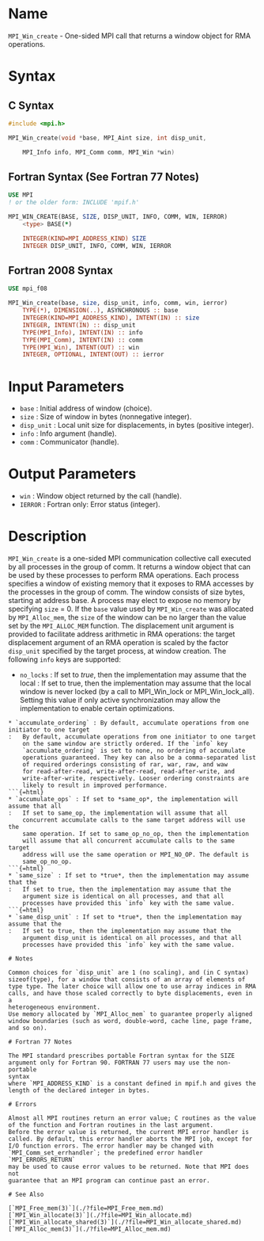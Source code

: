 # Name

`MPI_Win_create` - One-sided MPI call that returns a window object for
RMA operations.

# Syntax

## C Syntax

```c
#include <mpi.h>

MPI_Win_create(void *base, MPI_Aint size, int disp_unit,

    MPI_Info info, MPI_Comm comm, MPI_Win *win)
```

## Fortran Syntax (See Fortran 77 Notes)

```fortran
USE MPI
! or the older form: INCLUDE 'mpif.h'

MPI_WIN_CREATE(BASE, SIZE, DISP_UNIT, INFO, COMM, WIN, IERROR)
    <type> BASE(*)

    INTEGER(KIND=MPI_ADDRESS_KIND) SIZE
    INTEGER DISP_UNIT, INFO, COMM, WIN, IERROR
```

## Fortran 2008 Syntax

```fortran
USE mpi_f08

MPI_Win_create(base, size, disp_unit, info, comm, win, ierror)
    TYPE(*), DIMENSION(..), ASYNCHRONOUS :: base
    INTEGER(KIND=MPI_ADDRESS_KIND), INTENT(IN) :: size
    INTEGER, INTENT(IN) :: disp_unit
    TYPE(MPI_Info), INTENT(IN) :: info
    TYPE(MPI_Comm), INTENT(IN) :: comm
    TYPE(MPI_Win), INTENT(OUT) :: win
    INTEGER, OPTIONAL, INTENT(OUT) :: ierror
```


# Input Parameters

* `base` : Initial address of window (choice).
* `size` : Size of window in bytes (nonnegative integer).
* `disp_unit` : Local unit size for displacements, in bytes (positive integer).
* `info` : Info argument (handle).
* `comm` : Communicator (handle).

# Output Parameters

* `win` : Window object returned by the call (handle).
* `IERROR` : Fortran only: Error status (integer).

# Description

`MPI_Win_create` is a one-sided MPI communication collective call executed
by all processes in the group of comm. It returns a window object that
can be used by these processes to perform RMA operations. Each process
specifies a window of existing memory that it exposes to RMA accesses by
the processes in the group of comm. The window consists of size
bytes, starting at address base. A process may elect to expose no
memory by specifying `size` = 0.
If the `base` value used by `MPI_Win_create` was allocated by
`MPI_Alloc_mem`, the `size` of the window can be no larger than the value
set by the `MPI_ALLOC_MEM` function.
The displacement unit argument is provided to facilitate address
arithmetic in RMA operations: the target displacement argument of an RMA
operation is scaled by the factor `disp_unit` specified by the target
process, at window creation.
The following `info` keys are supported:
* `no_locks` : If set to *true*, then the implementation may assume that the local
:   If set to true, then the implementation may assume that the local
    window is never locked (by a call to MPI_Win_lock or
    MPI_Win_lock_all). Setting this value if only active synchronization
    may allow the implementation to enable certain optimizations.
```{=html}
* `accumulate_ordering` : By default, accumulate operations from one initiator to one target
:   By default, accumulate operations from one initiator to one target
    on the same window are strictly ordered. If the `info` key
    `accumulate_ordering` is set to none, no ordering of accumulate
    operations guaranteed. They key can also be a comma-separated list
    of required orderings consisting of rar, war, raw, and waw
    for read-after-read, write-after-read, read-after-write, and
    write-after-write, respectively. Looser ordering constraints are
    likely to result in improved performance.
```{=html}
* `accumulate_ops` : If set to *same_op*, the implementation will assume that all
:   If set to same_op, the implementation will assume that all
    concurrent accumulate calls to the same target address will use the
    same operation. If set to same_op_no_op, then the implementation
    will assume that all concurrent accumulate calls to the same target
    address will use the same operation or MPI_NO_OP. The default is
    same_op_no_op.
```{=html}
* `same_size` : If set to *true*, then the implementation may assume that the
:   If set to true, then the implementation may assume that the
    argument size is identical on all processes, and that all
    processes have provided this `info` key with the same value.
```{=html}
* `same_disp_unit` : If set to *true*, then the implementation may assume that the
:   If set to true, then the implementation may assume that the
    argument disp_unit is identical on all processes, and that all
    processes have provided this `info` key with the same value.

# Notes

Common choices for `disp_unit` are 1 (no scaling), and (in C syntax)
sizeof(type), for a window that consists of an array of elements of
type type. The later choice will allow one to use array indices in RMA
calls, and have those scaled correctly to byte displacements, even in a
heterogeneous environment.
Use memory allocated by `MPI_Alloc_mem` to guarantee properly aligned
window boundaries (such as word, double-word, cache line, page frame,
and so on).

# Fortran 77 Notes

The MPI standard prescribes portable Fortran syntax for the SIZE
argument only for Fortran 90. FORTRAN 77 users may use the non-portable
syntax
where `MPI_ADDRESS_KIND` is a constant defined in mpif.h and gives the
length of the declared integer in bytes.

# Errors

Almost all MPI routines return an error value; C routines as the value
of the function and Fortran routines in the last argument.
Before the error value is returned, the current MPI error handler is
called. By default, this error handler aborts the MPI job, except for
I/O function errors. The error handler may be changed with
`MPI_Comm_set_errhandler`; the predefined error handler `MPI_ERRORS_RETURN`
may be used to cause error values to be returned. Note that MPI does not
guarantee that an MPI program can continue past an error.

# See Also

[`MPI_Free_mem(3)`](./?file=MPI_Free_mem.md)
[`MPI_Win_allocate(3)`](./?file=MPI_Win_allocate.md)
[`MPI_Win_allocate_shared(3)`](./?file=MPI_Win_allocate_shared.md)
[`MPI_Alloc_mem(3)`](./?file=MPI_Alloc_mem.md)
